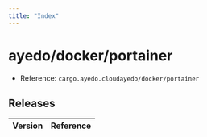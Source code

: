```yaml
---
title: "Index"
---
```



# ayedo/docker/portainer

- Reference: `cargo.ayedo.cloudayedo/docker/portainer`

## Releases 

| Version  | Reference | 
|---|---|

